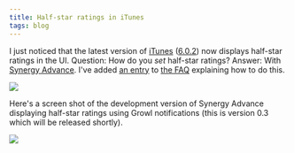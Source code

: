 ```yaml
---
title: Half-star ratings in iTunes
tags: blog
---
```


I just noticed that the latest version of [iTunes](http://www.apple.com/itunes/overview/) ([6.0.2](http://www.apple.com/pr/library/2006/jan/10ilife.html)) now displays half-star ratings in the UI. Question: How do you *set* half-star ratings? Answer: With [Synergy Advance](http://www.wincent.com/a/products/synergy-advance/). I've added [an entry](http://www.wincent.com/a/products/synergy-advance/faq/#half-stars) to [the FAQ](http://www.wincent.com/a/products/synergy-advance/faq/) explaining how to do this.

![](/system/images/legacy/half-stars.png)

Here's a screen shot of the development version of Synergy Advance displaying half-star ratings using Growl notifications (this is version 0.3 which will be released shortly).

![](/system/images/legacy/half-star-growl.png)

